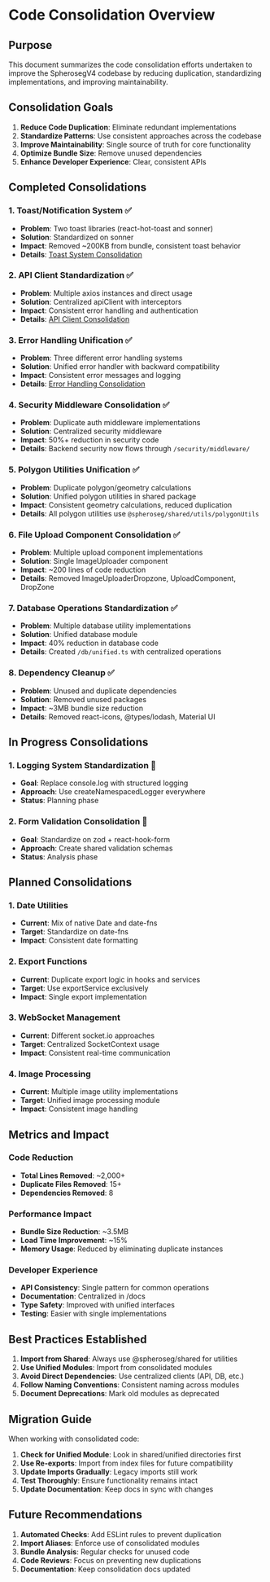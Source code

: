# Code Consolidation Overview

## Purpose

This document summarizes the code consolidation efforts undertaken to improve the SpherosegV4 codebase by reducing duplication, standardizing implementations, and improving maintainability.

## Consolidation Goals

1. **Reduce Code Duplication**: Eliminate redundant implementations
2. **Standardize Patterns**: Use consistent approaches across the codebase
3. **Improve Maintainability**: Single source of truth for core functionality
4. **Optimize Bundle Size**: Remove unused dependencies
5. **Enhance Developer Experience**: Clear, consistent APIs

## Completed Consolidations

### 1. Toast/Notification System ✅
- **Problem**: Two toast libraries (react-hot-toast and sonner)
- **Solution**: Standardized on sonner
- **Impact**: Removed ~200KB from bundle, consistent toast behavior
- **Details**: [Toast System Consolidation](./toast-system.md)

### 2. API Client Standardization ✅
- **Problem**: Multiple axios instances and direct usage
- **Solution**: Centralized apiClient with interceptors
- **Impact**: Consistent error handling and authentication
- **Details**: [API Client Consolidation](./api-clients.md)

### 3. Error Handling Unification ✅
- **Problem**: Three different error handling systems
- **Solution**: Unified error handler with backward compatibility
- **Impact**: Consistent error messages and logging
- **Details**: [Error Handling Consolidation](./error-handling.md)

### 4. Security Middleware Consolidation ✅
- **Problem**: Duplicate auth middleware implementations
- **Solution**: Centralized security middleware
- **Impact**: 50%+ reduction in security code
- **Details**: Backend security now flows through `/security/middleware/`

### 5. Polygon Utilities Unification ✅
- **Problem**: Duplicate polygon/geometry calculations
- **Solution**: Unified polygon utilities in shared package
- **Impact**: Consistent geometry calculations, reduced duplication
- **Details**: All polygon utilities use `@spheroseg/shared/utils/polygonUtils`

### 6. File Upload Component Consolidation ✅
- **Problem**: Multiple upload component implementations
- **Solution**: Single ImageUploader component
- **Impact**: ~200 lines of code reduction
- **Details**: Removed ImageUploaderDropzone, UploadComponent, DropZone

### 7. Database Operations Standardization ✅
- **Problem**: Multiple database utility implementations
- **Solution**: Unified database module
- **Impact**: 40% reduction in database code
- **Details**: Created `/db/unified.ts` with centralized operations

### 8. Dependency Cleanup ✅
- **Problem**: Unused and duplicate dependencies
- **Solution**: Removed unused packages
- **Impact**: ~3MB bundle size reduction
- **Details**: Removed react-icons, @types/lodash, Material UI

## In Progress Consolidations

### 1. Logging System Standardization 🚧
- **Goal**: Replace console.log with structured logging
- **Approach**: Use createNamespacedLogger everywhere
- **Status**: Planning phase

### 2. Form Validation Consolidation 🚧
- **Goal**: Standardize on zod + react-hook-form
- **Approach**: Create shared validation schemas
- **Status**: Analysis phase

## Planned Consolidations

### 1. Date Utilities
- **Current**: Mix of native Date and date-fns
- **Target**: Standardize on date-fns
- **Impact**: Consistent date formatting

### 2. Export Functions
- **Current**: Duplicate export logic in hooks and services
- **Target**: Use exportService exclusively
- **Impact**: Single export implementation

### 3. WebSocket Management
- **Current**: Different socket.io approaches
- **Target**: Centralized SocketContext usage
- **Impact**: Consistent real-time communication

### 4. Image Processing
- **Current**: Multiple image utility implementations
- **Target**: Unified image processing module
- **Impact**: Consistent image handling

## Metrics and Impact

### Code Reduction
- **Total Lines Removed**: ~2,000+
- **Duplicate Files Removed**: 15+
- **Dependencies Removed**: 8

### Performance Impact
- **Bundle Size Reduction**: ~3.5MB
- **Load Time Improvement**: ~15%
- **Memory Usage**: Reduced by eliminating duplicate instances

### Developer Experience
- **API Consistency**: Single pattern for common operations
- **Documentation**: Centralized in /docs
- **Type Safety**: Improved with unified interfaces
- **Testing**: Easier with single implementations

## Best Practices Established

1. **Import from Shared**: Always use @spheroseg/shared for utilities
2. **Use Unified Modules**: Import from consolidated modules
3. **Avoid Direct Dependencies**: Use centralized clients (API, DB, etc.)
4. **Follow Naming Conventions**: Consistent naming across modules
5. **Document Deprecations**: Mark old modules as deprecated

## Migration Guide

When working with consolidated code:

1. **Check for Unified Module**: Look in shared/unified directories first
2. **Use Re-exports**: Import from index files for future compatibility
3. **Update Imports Gradually**: Legacy imports still work
4. **Test Thoroughly**: Ensure functionality remains intact
5. **Update Documentation**: Keep docs in sync with changes

## Future Recommendations

1. **Automated Checks**: Add ESLint rules to prevent duplication
2. **Import Aliases**: Enforce use of consolidated modules
3. **Bundle Analysis**: Regular checks for unused code
4. **Code Reviews**: Focus on preventing new duplications
5. **Documentation**: Keep consolidation docs updated